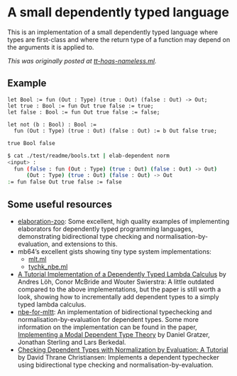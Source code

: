 # A small dependently typed language

This is an implementation of a small dependently typed language where types are
first-class and where the return type of a function may depend on the arguments
it is applied to.

*This was originally posted at
[tt-hoas-nameless.ml](https://gist.github.com/brendanzab/a8443e9d267ed142e4603fc3cb5fa9c8).*

## Example

<!-- $MDX file=test/readme/bools.txt -->
```
let Bool := fun (Out : Type) (true : Out) (false : Out) -> Out;
let true : Bool := fun Out true false := true;
let false : Bool := fun Out true false := false;

let not (b : Bool) : Bool :=
  fun (Out : Type) (true : Out) (false : Out) := b Out false true;

true Bool false
```

```sh
$ cat ./test/readme/bools.txt | elab-dependent norm
<input> :
  fun (false : fun (Out : Type) (true : Out) (false : Out) -> Out)
      (Out : Type) (true : Out) (false : Out) -> Out
:= fun false Out true false := false
```

## Some useful resources

- [elaboration-zoo](https://github.com/AndrasKovacs/elaboration-zoo/):
  Some excellent, high quality examples of implementing elaborators for
  dependently typed programming languages, demonstrating bidirectional type
  checking and normalisation-by-evaluation, and extensions to this.
- mb64’s excellent gists showing tiny type system implementations:
  - [mlt.ml](https://gist.github.com/mb64/4a49d710dcdd1875bebdbc59081acb85)
  - [tychk_nbe.ml](https://gist.github.com/mb64/814836449f60b05113885fe93068bf1d)
- [A Tutorial Implementation of a Dependently Typed Lambda Calculus](https://www.andres-loeh.de/LambdaPi/)
  by Andres Löh, Conor McBride and Wouter Swierstra:
  A little outdated compared to the above implementations, but the paper is
  still worth a look, showing how to incrementally add dependent types to a
  simply typed lambda calculus.
- [nbe-for-mltt](https://github.com/jozefg/nbe-for-mltt): An implementation of
  bidirectional typechecking and normalisation-by-evaluation for dependent
  types. Some more information on the implementation can be found in the paper,
  [Implementing a Modal Dependent Type Theory](https://dl.acm.org/doi/10.1145/3341711)
  by Daniel Gratzer, Jonathan Sterling and Lars Berkedal.
- [Checking Dependent Types with Normalization by Evaluation: A Tutorial](https://davidchristiansen.dk/tutorials/nbe/)
  by David Thrane Christiansen: Implements a dependent typechecker using
  bidirectional type checking and normalisation-by-evaluation.
